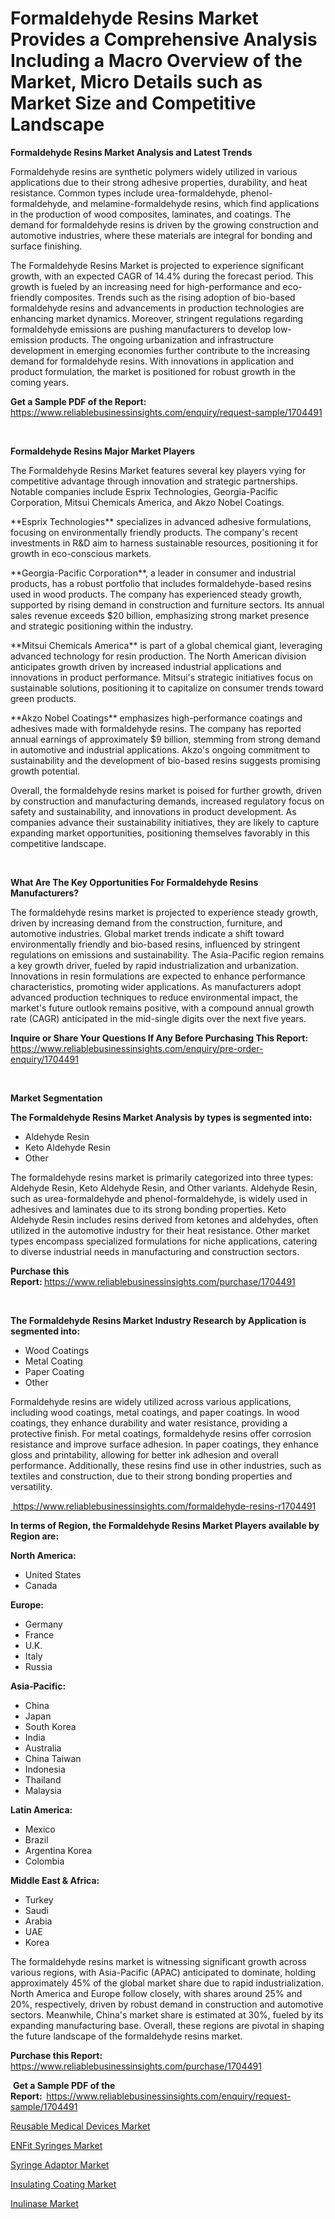 <p><h1>Formaldehyde Resins Market Provides a Comprehensive Analysis Including a Macro Overview of the Market, Micro Details such as Market Size and Competitive Landscape</h1></p><p><strong>Formaldehyde Resins Market Analysis and Latest Trends</strong></p>
<p><p>Formaldehyde resins are synthetic polymers widely utilized in various applications due to their strong adhesive properties, durability, and heat resistance. Common types include urea-formaldehyde, phenol-formaldehyde, and melamine-formaldehyde resins, which find applications in the production of wood composites, laminates, and coatings. The demand for formaldehyde resins is driven by the growing construction and automotive industries, where these materials are integral for bonding and surface finishing.</p><p>The Formaldehyde Resins Market is projected to experience significant growth, with an expected CAGR of 14.4% during the forecast period. This growth is fueled by an increasing need for high-performance and eco-friendly composites. Trends such as the rising adoption of bio-based formaldehyde resins and advancements in production technologies are enhancing market dynamics. Moreover, stringent regulations regarding formaldehyde emissions are pushing manufacturers to develop low-emission products. The ongoing urbanization and infrastructure development in emerging economies further contribute to the increasing demand for formaldehyde resins. With innovations in application and product formulation, the market is positioned for robust growth in the coming years.</p></p>
<p><strong>Get a Sample PDF of the Report:&nbsp;</strong> <a href="https://www.reliablebusinessinsights.com/enquiry/request-sample/1704491?utm_campaign=41&utm_medium=2&utm_source=Github&utm_content=ia&utm_term=07112024&utm_id=formaldehyde-resins">https://www.reliablebusinessinsights.com/enquiry/request-sample/1704491</a></p>
<p>&nbsp;</p>
<p><strong>Formaldehyde Resins Major Market Players</strong></p>
<p><p>The Formaldehyde Resins Market features several key players vying for competitive advantage through innovation and strategic partnerships. Notable companies include Esprix Technologies, Georgia-Pacific Corporation, Mitsui Chemicals America, and Akzo Nobel Coatings. </p><p>**Esprix Technologies** specializes in advanced adhesive formulations, focusing on environmentally friendly products. The company's recent investments in R&D aim to harness sustainable resources, positioning it for growth in eco-conscious markets.</p><p>**Georgia-Pacific Corporation**, a leader in consumer and industrial products, has a robust portfolio that includes formaldehyde-based resins used in wood products. The company has experienced steady growth, supported by rising demand in construction and furniture sectors. Its annual sales revenue exceeds $20 billion, emphasizing strong market presence and strategic positioning within the industry.</p><p>**Mitsui Chemicals America** is part of a global chemical giant, leveraging advanced technology for resin production. The North American division anticipates growth driven by increased industrial applications and innovations in product performance. Mitsui's strategic initiatives focus on sustainable solutions, positioning it to capitalize on consumer trends toward green products.</p><p>**Akzo Nobel Coatings** emphasizes high-performance coatings and adhesives made with formaldehyde resins. The company has reported annual earnings of approximately $9 billion, stemming from strong demand in automotive and industrial applications. Akzo's ongoing commitment to sustainability and the development of bio-based resins suggests promising growth potential.</p><p>Overall, the formaldehyde resins market is poised for further growth, driven by construction and manufacturing demands, increased regulatory focus on safety and sustainability, and innovations in product development. As companies advance their sustainability initiatives, they are likely to capture expanding market opportunities, positioning themselves favorably in this competitive landscape.</p></p>
<p>&nbsp;</p>
<p><strong>What Are The Key Opportunities For Formaldehyde Resins Manufacturers?</strong></p>
<p><p>The formaldehyde resins market is projected to experience steady growth, driven by increasing demand from the construction, furniture, and automotive industries. Global market trends indicate a shift toward environmentally friendly and bio-based resins, influenced by stringent regulations on emissions and sustainability. The Asia-Pacific region remains a key growth driver, fueled by rapid industrialization and urbanization. Innovations in resin formulations are expected to enhance performance characteristics, promoting wider applications. As manufacturers adopt advanced production techniques to reduce environmental impact, the market's future outlook remains positive, with a compound annual growth rate (CAGR) anticipated in the mid-single digits over the next five years.</p></p>
<p><strong>Inquire or Share Your Questions If Any Before Purchasing This Report:</strong> <a href="https://www.reliablebusinessinsights.com/enquiry/pre-order-enquiry/1704491?utm_campaign=41&utm_medium=2&utm_source=Github&utm_content=ia&utm_term=07112024&utm_id=formaldehyde-resins">https://www.reliablebusinessinsights.com/enquiry/pre-order-enquiry/1704491</a></p>
<p>&nbsp;</p>
<p><strong>Market Segmentation</strong></p>
<p><strong>The Formaldehyde Resins Market Analysis by types is segmented into:</strong></p>
<p><ul><li>Aldehyde Resin</li><li>Keto Aldehyde Resin</li><li>Other</li></ul></p>
<p><p>The formaldehyde resins market is primarily categorized into three types: Aldehyde Resin, Keto Aldehyde Resin, and Other variants. Aldehyde Resin, such as urea-formaldehyde and phenol-formaldehyde, is widely used in adhesives and laminates due to its strong bonding properties. Keto Aldehyde Resin includes resins derived from ketones and aldehydes, often utilized in the automotive industry for their heat resistance. Other market types encompass specialized formulations for niche applications, catering to diverse industrial needs in manufacturing and construction sectors.</p></p>
<p><strong>Purchase this Report:&nbsp;</strong><a href="https://www.reliablebusinessinsights.com/purchase/1704491?utm_campaign=41&utm_medium=2&utm_source=Github&utm_content=ia&utm_term=07112024&utm_id=formaldehyde-resins">https://www.reliablebusinessinsights.com/purchase/1704491</a></p>
<p>&nbsp;</p>
<p><strong>The Formaldehyde Resins Market Industry Research by Application is segmented into:</strong></p>
<p><ul><li>Wood Coatings</li><li>Metal Coating</li><li>Paper Coating</li><li>Other</li></ul></p>
<p><p>Formaldehyde resins are widely utilized across various applications, including wood coatings, metal coatings, and paper coatings. In wood coatings, they enhance durability and water resistance, providing a protective finish. For metal coatings, formaldehyde resins offer corrosion resistance and improve surface adhesion. In paper coatings, they enhance gloss and printability, allowing for better ink adhesion and overall performance. Additionally, these resins find use in other industries, such as textiles and construction, due to their strong bonding properties and versatility.</p></p>
<p><a href="https://www.reliablebusinessinsights.com/formaldehyde-resins-r1704491?utm_campaign=41&utm_medium=2&utm_source=Github&utm_content=ia&utm_term=07112024&utm_id=formaldehyde-resins">&nbsp;https://www.reliablebusinessinsights.com/formaldehyde-resins-r1704491</a></p>
<p><strong>In terms of Region, the Formaldehyde Resins Market Players available by Region are:</strong></p>
<p>
    <p> <strong> North America: </strong>
        <ul>
            <li>United States</li>
            <li>Canada</li>
        </ul>
        </p> 
    <p> <strong> Europe: </strong>
        <ul>
            <li>Germany</li>
            <li>France</li>
            <li>U.K.</li>
            <li>Italy</li>
            <li>Russia</li>
        </ul>
        </p> 
    <p> <strong> Asia-Pacific: </strong>
        <ul>
            <li>China</li>
            <li>Japan</li>
            <li>South Korea</li>
            <li>India</li>
            <li>Australia</li>
            <li>China Taiwan</li>
            <li>Indonesia</li>
            <li>Thailand</li>
            <li>Malaysia</li>
        </ul>
        </p> 
    <p> <strong> Latin America: </strong>
        <ul>
            <li>Mexico</li>
            <li>Brazil</li>
            <li>Argentina Korea</li>
            <li>Colombia</li>
        </ul>
        </p> 
    <p> <strong> Middle East & Africa: </strong>
        <ul>
            <li>Turkey</li>
            <li>Saudi</li>
            <li>Arabia</li>
            <li>UAE</li>
            <li>Korea</li>
        </ul>
    </p>
    </p>
<p><p>The formaldehyde resins market is witnessing significant growth across various regions, with Asia-Pacific (APAC) anticipated to dominate, holding approximately 45% of the global market share due to rapid industrialization. North America and Europe follow closely, with shares around 25% and 20%, respectively, driven by robust demand in construction and automotive sectors. Meanwhile, China's market share is estimated at 30%, fueled by its expanding manufacturing base. Overall, these regions are pivotal in shaping the future landscape of the formaldehyde resins market.</p></p>
<p><strong>Purchase this Report: </strong><a href="https://www.reliablebusinessinsights.com/purchase/1704491?utm_campaign=41&utm_medium=2&utm_source=Github&utm_content=ia&utm_term=07112024&utm_id=formaldehyde-resins">https://www.reliablebusinessinsights.com/purchase/1704491</a></p>
<p>&nbsp;<strong>Get a Sample PDF of the Report:&nbsp;&nbsp;</strong><a href="https://www.reliablebusinessinsights.com/enquiry/request-sample/1704491?utm_campaign=41&utm_medium=2&utm_source=Github&utm_content=ia&utm_term=07112024&utm_id=formaldehyde-resins">https://www.reliablebusinessinsights.com/enquiry/request-sample/1704491</a></p>
<p><strong></strong></p>
<p><p><a href="https://issuu.com/reportprime-2/docs/reusable-medical-devices-market-siz_bbf7fbbc8820f7?utm_campaign=41&utm_medium=2&utm_source=Github&utm_content=ia&utm_term=07112024&utm_id=formaldehyde-resins">Reusable Medical Devices Market</a></p><p><a href="https://issuu.com/reportprime-2/docs/enfit-syringes-market-size-2030.ppt_e3f0384e075e8b?utm_campaign=41&utm_medium=2&utm_source=Github&utm_content=ia&utm_term=07112024&utm_id=formaldehyde-resins">ENFit Syringes Market</a></p><p><a href="https://issuu.com/reportprime-2/docs/syringe-adaptor-market-size-2030.pp_9faf2a1bb7151c?utm_campaign=41&utm_medium=2&utm_source=Github&utm_content=ia&utm_term=07112024&utm_id=formaldehyde-resins">Syringe Adaptor Market</a></p><p><a href="https://github.com/darcy8m10dupre/Market-Research-Report-List-1/blob/main/insulating-coating-market.md?utm_campaign=41&utm_medium=2&utm_source=Github&utm_content=ia&utm_term=07112024&utm_id=formaldehyde-resins">Insulating Coating Market</a></p><p><a href="https://github.com/michaelhall412/Market-Research-Report-List-1/blob/main/inulinase-market.md?utm_campaign=41&utm_medium=2&utm_source=Github&utm_content=ia&utm_term=07112024&utm_id=formaldehyde-resins">Inulinase Market</a></p></p>